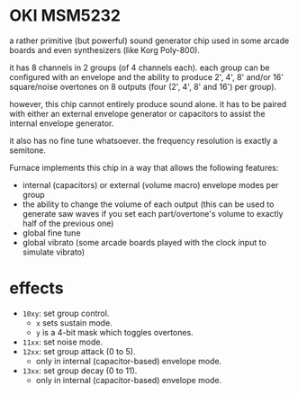 # OKI MSM5232

a rather primitive (but powerful) sound generator chip used in some arcade boards and even synthesizers (like Korg Poly-800).

it has 8 channels in 2 groups (of 4 channels each). each group can be configured with an envelope and the ability to produce 2', 4', 8' and/or 16' square/noise overtones on 8 outputs (four (2', 4', 8' and 16') per group).

however, this chip cannot entirely produce sound alone. it has to be paired with either an external envelope generator or capacitors to assist the internal envelope generator.

it also has no fine tune whatsoever. the frequency resolution is exactly a semitone.

Furnace implements this chip in a way that allows the following features:
- internal (capacitors) or external (volume macro) envelope modes per group
- the ability to change the volume of each output (this can be used to generate saw waves if you set each part/overtone's volume to exactly half of the previous one)
- global fine tune
- global vibrato (some arcade boards played with the clock input to simulate vibrato)

# effects

- `10xy`: set group control.
  - `x` sets sustain mode.
  - `y` is a 4-bit mask which toggles overtones.
- `11xx`: set noise mode.
- `12xx`: set group attack (0 to 5).
  - only in internal (capacitor-based) envelope mode.
- `13xx`: set group decay (0 to 11).
  - only in internal (capacitor-based) envelope mode.
